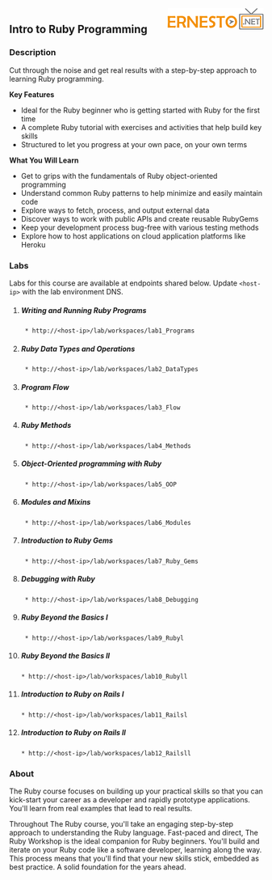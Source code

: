 <img align="right" src="./logo.png">

<h2><span style="color:red;"></span>Intro to Ruby Programming</h2>

### Description

Cut through the noise and get real results with a step-by-step approach to learning Ruby programming.

**Key Features**

- Ideal for the Ruby beginner who is getting started with Ruby for the first time
- A complete Ruby tutorial with exercises and activities that help build key skills
- Structured to let you progress at your own pace, on your own terms

**What You Will Learn**

- Get to grips with the fundamentals of Ruby object-oriented programming
- Understand common Ruby patterns to help minimize and easily maintain code
- Explore ways to fetch, process, and output external data
- Discover ways to work with public APIs and create reusable RubyGems
- Keep your development process bug-free with various testing methods
- Explore how to host applications on cloud application platforms like Heroku

### Labs

Labs for this course are available at endpoints shared below. Update `<host-ip>` with the lab environment DNS.

1. ##### Writing and Running Ruby Programs
		* http://<host-ip>/lab/workspaces/lab1_Programs
2. ##### Ruby Data Types and Operations
		* http://<host-ip>/lab/workspaces/lab2_DataTypes
3. ##### Program Flow
		* http://<host-ip>/lab/workspaces/lab3_Flow
4. ##### Ruby Methods
		* http://<host-ip>/lab/workspaces/lab4_Methods
5. ##### Object-Oriented programming with Ruby
		* http://<host-ip>/lab/workspaces/lab5_OOP
6. ##### Modules and Mixins
		* http://<host-ip>/lab/workspaces/lab6_Modules
7. ##### Introduction to Ruby Gems
		* http://<host-ip>/lab/workspaces/lab7_Ruby_Gems
8. ##### Debugging with Ruby
		* http://<host-ip>/lab/workspaces/lab8_Debugging
9. ##### Ruby Beyond the Basics l
		* http://<host-ip>/lab/workspaces/lab9_Rubyl
10. ##### Ruby Beyond the Basics ll
		* http://<host-ip>/lab/workspaces/lab10_Rubyll
11. ##### Introduction to Ruby on Rails l
		* http://<host-ip>/lab/workspaces/lab11_Railsl
12. ##### Introduction to Ruby on Rails ll
		* http://<host-ip>/lab/workspaces/lab12_Railsll

### About

The Ruby course focuses on building up your practical skills so that you can kick-start your career as a developer and rapidly prototype applications. You'll learn from real examples that lead to real results.

Throughout The Ruby course, you'll take an engaging step-by-step approach to understanding the Ruby language. Fast-paced and direct, The Ruby Workshop is the ideal companion for Ruby beginners. You'll build and iterate on your Ruby code like a software developer, learning along the way. This process means that you'll find that your new skills stick, embedded as best practice. A solid foundation for the years ahead.
